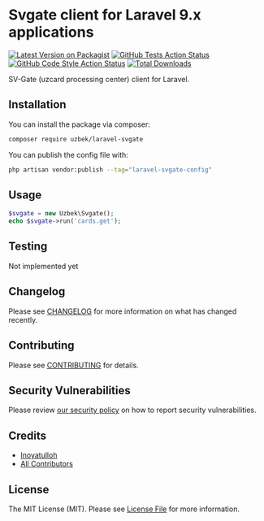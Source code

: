 # Svgate client for Laravel 9.x applications

[![Latest Version on Packagist](https://img.shields.io/packagist/v/uzbek/laravel-svgate.svg?style=flat-square)](https://packagist.org/packages/uzbek/laravel-svgate)
[![GitHub Tests Action Status](https://img.shields.io/github/workflow/status/uzbek/laravel-svgate/run-tests?label=tests)](https://github.com/uzbek/laravel-svgate/actions?query=workflow%3Arun-tests+branch%3Amain)
[![GitHub Code Style Action Status](https://img.shields.io/github/workflow/status/uzbek/laravel-svgate/Check%20&%20fix%20styling?label=code%20style)](https://github.com/uzbek/laravel-svgate/actions?query=workflow%3A"Check+%26+fix+styling"+branch%3Amain)
[![Total Downloads](https://img.shields.io/packagist/dt/uzbek/laravel-svgate.svg?style=flat-square)](https://packagist.org/packages/uzbek/laravel-svgate)

SV-Gate (uzcard processing center) client for Laravel.

## Installation

You can install the package via composer:

```bash
composer require uzbek/laravel-svgate
```

You can publish the config file with:

```bash
php artisan vendor:publish --tag="laravel-svgate-config"
```


## Usage

```php
$svgate = new Uzbek\Svgate();
echo $svgate->run('cards.get');
```

## Testing

Not implemented yet

## Changelog

Please see [CHANGELOG](CHANGELOG.md) for more information on what has changed recently.

## Contributing

Please see [CONTRIBUTING](https://github.com/spatie/.github/blob/main/CONTRIBUTING.md) for details.

## Security Vulnerabilities

Please review [our security policy](../../security/policy) on how to report security vulnerabilities.

## Credits

- [Inoyatulloh](https://github.com/professor93)
- [All Contributors](../../contributors)

## License

The MIT License (MIT). Please see [License File](LICENSE.md) for more information.
